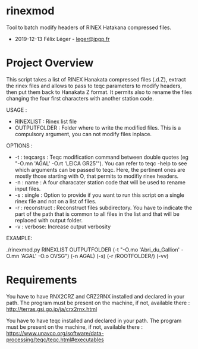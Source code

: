 #  rinexmod

Tool to batch modify headers of RINEX Hatakana compressed files.

* 2019-12-13 Félix Léger - leger@ipgp.fr

# Project Overview

This script takes a list of RINEX Hanakata compressed files (.d.Z), extract the rinex files and allows to pass to teqc parameters to modify headers, then put them back to Hanakata Z format. It permits also to rename the  files changing the four first characters with another station code.

USAGE :

- RINEXLIST : Rinex list file
- OUTPUTFOLDER : Folder where to write the modified files. This is a compulsory argument, you can not modify files inplace.

OPTIONS :

* -t : teqcargs :     Teqc modification command between double quotes (eg "-O.mn 'AGAL' -O.rt 'LEICA GR25'"). You can refer to teqc -help to see which arguments can be passed to teqc. Here, the pertinent ones are mostly  those starting with O, that permits to modifiy rinex headers.                 
* -n : name : A four characater station code that will be used to rename input files.
* -s : single : Option to provide if you want to run this script on a single rinex file and not on a list of files.
* -r : reconstruct :  Reconstruct files subdirectory. You have to indicate the part of the path that is common to all files in the list and that will be replaced with output folder.
* -v : verbose:       Increase output verbosity

EXAMPLE:

./rinexmod.py  RINEXLIST OUTPUTFOLDER (-t "-O.mo 'Abri_du_Gallion' -O.mn 'AGAL' -O.o OVSG") (-n AGAL)  (-s) (-r /ROOTFOLDER/) (-vv)

# Requirements

You have to have RNX2CRZ and CRZ2RNX installed and declared in your path.
The program must be present on the machine, if not, available there :
http://terras.gsi.go.jp/ja/crx2rnx.html

You have to have teqc installed and declared in your path.
The program must be present on the machine, if not, available there :
https://www.unavco.org/software/data-processing/teqc/teqc.html#executables
